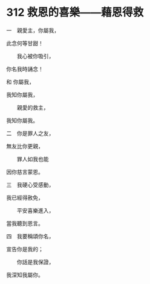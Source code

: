 # 312 救恩的喜樂——藉恩得救

一　親愛主，你屬我，

此念何等甘甜！

　　我心被你吸引，

你名我時誦念！

和 你屬我，

我知你屬我，

　　親愛的救主，

我知你屬我。

二　你是罪人之友，

無友比你更親，

　　罪人如我也能

因你慈言蒙恩。

三　我硬心受感動，

我已經得赦免，

　　平安喜樂進入，

當我聽到恩言。

四　我要稱頌你名，

宣告你是我的；

　　你話是我保證，

我深知我屬你。


